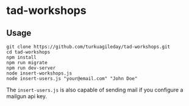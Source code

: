 tad-workshops
=============

Usage
-----

```
git clone https://github.com/turkuagileday/tad-workshops.git
cd tad-workshops
npm install
npm run migrate
npm run dev-server
node insert-workshops.js
node insert-users.js "your@email.com" "John Doe"
```

The `insert-users.js` is also capable of sending mail if you configure a mailgun api key.
